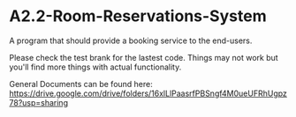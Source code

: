 # A2.2-Room-Reservations-System
A program that should provide a booking service to the end-users.

Please check the test brank for the lastest code. Things may not work but you'll find more things with actual functionality.

General Documents can be found here: https://drive.google.com/drive/folders/16xlLlPaasrfPBSngf4M0ueUFRhUgpz78?usp=sharing
